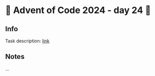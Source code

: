 # 🎄 Advent of Code 2024 - day 24 🎄

## Info

Task description: [link](https://adventofcode.com/2024/day/24)

## Notes

...
